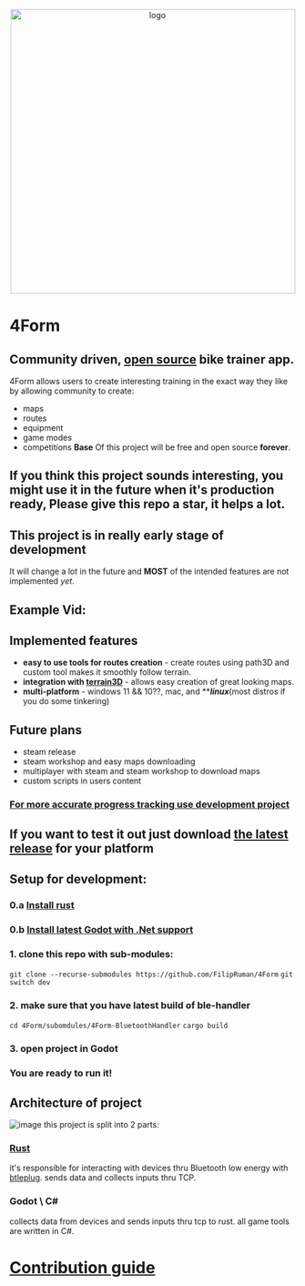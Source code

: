 <p align="center">  
  <img src="https://github.com/user-attachments/assets/b077f39c-11fc-4e06-9594-d069614ca01b" alt="logo" width="500">  
</p>

# 4Form
## Community driven, [open source](https://github.com/FilipRuman/4Form/blob/main/LICENSE) bike trainer app.
4Form allows users to create interesting training in the exact way they like by allowing community to create:
 * maps
 * routes
 * equipment
 * game modes
 * competitions
**Base** Of this project will be free and open source **forever**.
## If you think this project sounds interesting, you might use it in the future when it's production ready, Please give this repo a star, it helps a lot.
## This project is in really early stage of development 
It will change a lot in the future and **MOST** of the intended features are not implemented *yet*.  
## Example Vid:
## Implemented features
 * **easy to use tools for routes creation** - create routes using path3D and custom tool makes it smoothly follow terrain.
 * **integration with [terrain3D](https://github.com/TokisanGames/Terrain3D)** - allows easy creation of great looking maps. 
 * **multi-platform** - windows 11 && 10??, mac, and *****linux***(most distros if you do some tinkering)
 
## Future plans
 * steam release
 * steam workshop and easy maps downloading
 * multiplayer with steam and steam workshop to download maps
 * custom scripts in users content

### [For more accurate progress tracking use development project](https://github.com/users/FilipRuman/projects/6/views/3) 

## If you want to test it out just download [the latest release](https://github.com/FilipRuman/4Form/releases) for your platform
## Setup for development:
### 0.a [Install rust](https://www.rust-lang.org/learn/get-started) 
### 0.b [Install latest Godot with .Net support](https://godotengine.org/download/)
### 1. clone this repo with sub-modules:
``git clone --recurse-submodules https://github.com/FilipRuman/4Form``
``git switch dev``
### 2. make sure that you have latest build of ble-handler
``cd 4Form/subomdules/4Form-BluetoothHandler``
``cargo build``
### 3. open project in Godot
### You are ready to run it!

## Architecture of project
![image](https://github.com/user-attachments/assets/4a18132c-e328-4e19-8c4c-8e0ca543fa62)
this project is split into 2 parts:
### [Rust](https://github.com/FilipRuman/4Form-BluetoothHandler) 
 it's responsible for interacting with devices thru Bluetooth low energy with [btleplug](https://github.com/deviceplug/btleplug). sends data and collects inputs thru TCP.
### Godot \ C#
 collects data from devices and sends inputs thru tcp to rust. all game tools are written in C#. 

# [Contribution guide](./CONTRIBUTING.md) 
